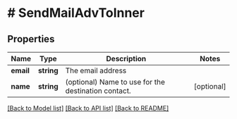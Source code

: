 # # SendMailAdvToInner

## Properties

Name | Type | Description | Notes
------------ | ------------- | ------------- | -------------
**email** | **string** | The email address |
**name** | **string** | (optional) Name to use for the destination contact. | [optional]

[[Back to Model list]](../../README.md#models) [[Back to API list]](../../README.md#endpoints) [[Back to README]](../../README.md)
